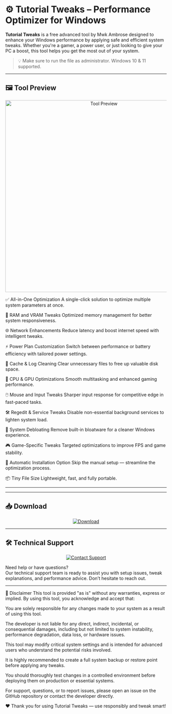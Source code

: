 # ⚙️ Tutorial Tweaks – Performance Optimizer for Windows

**Tutorial Tweaks** is a free advanced tool by Mwk Ambrose designed to enhance your Windows performance by applying safe and efficient system tweaks. Whether you're a gamer, a power user, or just looking to give your PC a boost, this tool helps you get the most out of your system.

> 💡 Make sure to run the file as administrator. Windows 10 & 11 supported.

---

## 🖼️ Tool Preview

<p align="center">
  <img src="https://github.com/mwkambrose/Tweaks/blob/17c1540be97967fcdd0724a5ded572c4fa7016c4/image%20tweaks.jpg" alt="Tool Preview" width="600">
</p>



✅ All-in-One Optimization
A single-click solution to optimize multiple system parameters at once.

🧠 RAM and VRAM Tweaks
Optimized memory management for better system responsiveness.

🌐 Network Enhancements
Reduce latency and boost internet speed with intelligent tweaks.

⚡ Power Plan Customization
Switch between performance or battery efficiency with tailored power settings.

🧹 Cache & Log Cleaning
Clear unnecessary files to free up valuable disk space.

🧬 CPU & GPU Optimizations
Smooth multitasking and enhanced gaming performance.

🖱️ Mouse and Input Tweaks
Sharper input response for competitive edge in fast-paced tasks.

🛠️ Regedit & Service Tweaks
Disable non-essential background services to lighten system load.

🚫 System Debloating
Remove built-in bloatware for a cleaner Windows experience.

🎮 Game-Specific Tweaks
Targeted optimizations to improve FPS and game stability.

🔧 Automatic Installation Option
Skip the manual setup — streamline the optimization process.

📦 Tiny File Size
Lightweight, fast, and fully portable.



---



---

## 📥 Download

<p align="center">
  <a href="https://github.com/yourusername/yourrepo/releases/download/v1.0.0/TutorialTweaks.exe">
    <img src="https://img.shields.io/badge/⬇️ Download-red?style=for-the-badge&logo=windows" alt="Download">
  </a>
</p>

---

## 🛠️ Technical Support

<p align="center">
  <a href=https://discord.gg/5vEKmkyYfy"mailto:">
    <img src="https://img.shields.io/badge/Contact_Support-blue?style=for-the-badge&logo=gmail" alt="Contact Support">
  </a>
</p>

Need help or have questions?  
Our technical support team is ready to assist you with setup issues, tweak explanations, and performance advice. Don’t hesitate to reach out.

---

📌 Disclaimer
This tool is provided "as is" without any warranties, express or implied. By using this tool, you acknowledge and accept that:

You are solely responsible for any changes made to your system as a result of using this tool.

The developer is not liable for any direct, indirect, incidental, or consequential damages, including but not limited to system instability, performance degradation, data loss, or hardware issues.

This tool may modify critical system settings and is intended for advanced users who understand the potential risks involved.

It is highly recommended to create a full system backup or restore point before applying any tweaks.

You should thoroughly test changes in a controlled environment before deploying them on production or essential systems.

For support, questions, or to report issues, please open an issue on the GitHub repository or contact the developer directly.

❤️ Thank you for using Tutorial Tweaks — use responsibly and tweak smart!

